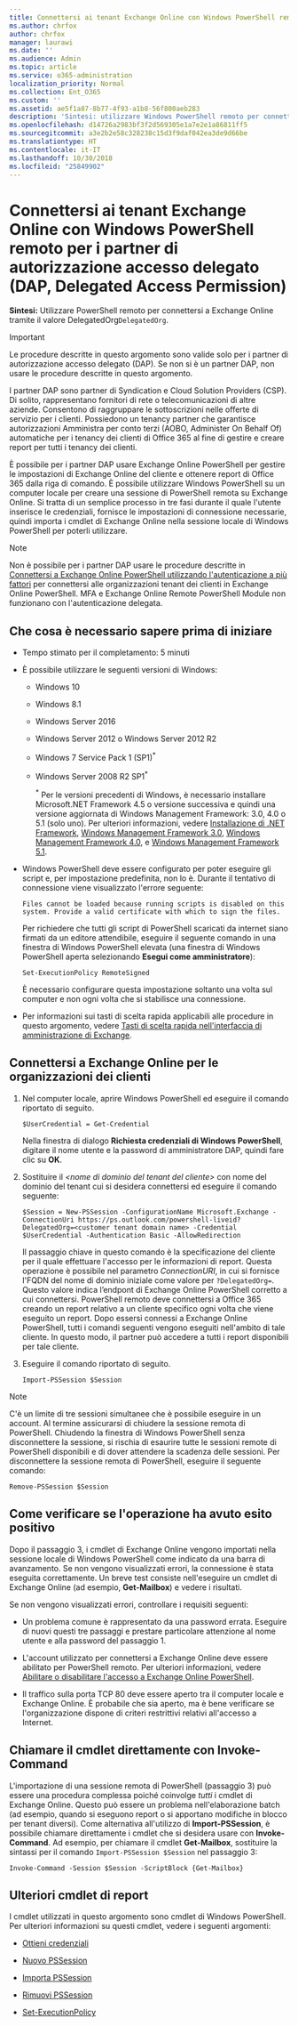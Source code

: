 ```yaml
---
title: Connettersi ai tenant Exchange Online con Windows PowerShell remoto per i partner di autorizzazione accesso delegato (DAP, Delegated Access Permission)
ms.author: chrfox
author: chrfox
manager: laurawi
ms.date: ''
ms.audience: Admin
ms.topic: article
ms.service: o365-administration
localization_priority: Normal
ms.collection: Ent_O365
ms.custom: ''
ms.assetid: ae5f1a87-8b77-4f93-a1b8-56f800aeb283
description: 'Sintesi: utilizzare Windows PowerShell remoto per connettersi a Exchange Online tramite il valore DelegatedOrg.'
ms.openlocfilehash: d14726a2983bf3f2d569305e1a7e2e1a86811ff5
ms.sourcegitcommit: a3e2b2e58c328238c15d3f9daf042ea3de9d66be
ms.translationtype: HT
ms.contentlocale: it-IT
ms.lasthandoff: 10/30/2018
ms.locfileid: "25849902"
---
```

# <a name="connect-to-exchange-online-tenants-with-remote-windows-powershell-for-delegated-access-permissions-dap-partners"></a>Connettersi ai tenant Exchange Online con Windows PowerShell remoto per i partner di autorizzazione accesso delegato (DAP, Delegated Access Permission)

 **Sintesi:** Utilizzare PowerShell remoto per connettersi a Exchange Online tramite il valore DelegatedOrg`DelegatedOrg`.

> [!IMPORTANT]
> Le procedure descritte in questo argomento sono valide solo per i partner di autorizzazione accesso delegato (DAP). Se non si è un partner DAP, non usare le procedure descritte in questo argomento. 
  
I partner DAP sono partner di Syndication e Cloud Solution Providers (CSP). Di solito, rappresentano fornitori di rete o telecomunicazioni di altre aziende. Consentono di raggruppare le sottoscrizioni nelle offerte di servizio per i clienti. Possiedono un tenancy partner che garantisce autorizzazioni Amministra per conto terzi (AOBO, Administer On Behalf Of) automatiche per i tenancy dei clienti di Office 365 al fine di gestire e creare report per tutti i tenancy dei clienti.

È possibile per i partner DAP usare Exchange Online PowerShell per gestire le impostazioni di Exchange Online del cliente e ottenere report di Office 365 dalla riga di comando. È possibile utilizzare Windows PowerShell su un computer locale per creare una sessione di PowerShell remota su Exchange Online. Si tratta di un semplice processo in tre fasi durante il quale l'utente inserisce le credenziali, fornisce le impostazioni di connessione necessarie, quindi importa i cmdlet di Exchange Online nella sessione locale di Windows PowerShell per poterli utilizzare.

> [!NOTE]
> Non è possibile per i partner DAP usare le procedure descritte in [Connettersi a Exchange Online PowerShell utilizzando l'autenticazione a più fattori](https://docs.microsoft.com/powershell/exchange/exchange-online/connect-to-exchange-online-powershell/mfa-connect-to-exchange-online-powershell) per connettersi alle organizzazioni tenant dei clienti in Exchange Online PowerShell. MFA e Exchange Online Remote PowerShell Module non funzionano con l'autenticazione delegata.
  
## <a name="what-do-you-need-to-know-before-you-begin"></a>Che cosa è necessario sapere prima di iniziare

- Tempo stimato per il completamento: 5 minuti

- È possibile utilizzare le seguenti versioni di Windows:
    
  - Windows 10

  - Windows 8.1

  - Windows Server 2016

  - Windows Server 2012 o Windows Server 2012 R2

  - Windows 7 Service Pack 1 (SP1)<sup>*</sup>

  - Windows Server 2008 R2 SP1<sup>*</sup>

    <sup>*</sup> Per le versioni precedenti di Windows, è necessario installare Microsoft.NET Framework 4.5 o versione successiva e quindi una versione aggiornata di Windows Management Framework: 3.0, 4.0 o 5.1 (solo uno). Per ulteriori informazioni, vedere [Installazione di .NET Framework](https://go.microsoft.com/fwlink/p/?LinkId=257868), [Windows Management Framework 3.0](https://go.microsoft.com/fwlink/p/?LinkId=272757), [Windows Management Framework 4.0](https://go.microsoft.com/fwlink/p/?LinkId=391344), e [Windows Management Framework 5.1](https://aka.ms/wmf5download).

- Windows PowerShell deve essere configurato per poter eseguire gli script e, per impostazione predefinita, non lo è. Durante il tentativo di connessione viene visualizzato l'errore seguente:

  `Files cannot be loaded because running scripts is disabled on this system. Provide a valid certificate with which to sign the files.`

  Per richiedere che tutti gli script di PowerShell scaricati da internet siano firmati da un editore attendibile, eseguire il seguente comando in una finestra di Windows PowerShell elevata (una finestra di Windows PowerShell aperta selezionando **Esegui come amministratore**):

    ```
    Set-ExecutionPolicy RemoteSigned
    ```

  È necessario configurare questa impostazione soltanto una volta sul computer e non ogni volta che si stabilisce una connessione.

- Per informazioni sui tasti di scelta rapida applicabili alle procedure in questo argomento, vedere [Tasti di scelta rapida nell'interfaccia di amministrazione di Exchange](https://go.microsoft.com/fwlink/p/?LinkId=534017).

## <a name="connect-to-exchange-online-for-customer-organizations"></a>Connettersi a Exchange Online per le organizzazioni dei clienti

1. Nel computer locale, aprire Windows PowerShell ed eseguire il comando riportato di seguito.
    
    ```
    $UserCredential = Get-Credential
    ```

    Nella finestra di dialogo **Richiesta credenziali di Windows PowerShell**, digitare il nome utente e la password di amministratore DAP, quindi fare clic su **OK**.
    
2. Sostituire il _\<nome di dominio del tenant del cliente\>_ con nome del dominio del tenant cui si desidera connettersi ed eseguire il comando seguente:
    
    ```
    $Session = New-PSSession -ConfigurationName Microsoft.Exchange -ConnectionUri https://ps.outlook.com/powershell-liveid?DelegatedOrg=<customer tenant domain name> -Credential $UserCredential -Authentication Basic -AllowRedirection
    ```

    Il passaggio chiave in questo comando è la specificazione del cliente per il quale effettuare l'accesso per le informazioni di report. Questa operazione è possibile nel parametro _ConnectionURI_, in cui si fornisce l'FQDN del nome di dominio iniziale come valore per `?DelegatedOrg=`. Questo valore indica l’endpont di Exchange Online PowerShell corretto a cui connettersi. PowerShell remoto deve connettersi a Office 365 creando un report relativo a un cliente specifico ogni volta che viene eseguito un report. Dopo essersi connessi a Exchange Online PowerShell, tutti i comandi seguenti vengono eseguiti nell'ambito di tale cliente. In questo modo, il partner può accedere a tutti i report disponibili per tale cliente.
    
3. Eseguire il comando riportato di seguito.
    
    ```
    Import-PSSession $Session
    ```

> [!NOTE]
> C'è un limite di tre sessioni simultanee che è possibile eseguire in un account. Al termine assicurarsi di chiudere la sessione remota di PowerShell. Chiudendo la finestra di Windows PowerShell senza disconnettere la sessione, si rischia di esaurire tutte le sessioni remote di PowerShell disponibili e di dover attendere la scadenza delle sessioni. Per disconnettere la sessione remota di PowerShell, eseguire il seguente comando:

```
Remove-PSSession $Session
```
  
## <a name="how-do-you-know-this-worked"></a>Come verificare se l'operazione ha avuto esito positivo

Dopo il passaggio 3, i cmdlet di Exchange Online vengono importati nella sessione locale di Windows PowerShell come indicato da una barra di avanzamento. Se non vengono visualizzati errori, la connessione è stata eseguita correttamente. Un breve test consiste nell'eseguire un cmdlet di Exchange Online (ad esempio, **Get-Mailbox**) e vedere i risultati.
  
Se non vengono visualizzati errori, controllare i requisiti seguenti:
  
- Un problema comune è rappresentato da una password errata. Eseguire di nuovi questi tre passaggi e prestare particolare attenzione al nome utente e alla password del passaggio 1.
    
- L'account utilizzato per connettersi a Exchange Online deve essere abilitato per PowerShell remoto. Per ulteriori informazioni, vedere [Abilitare o disabilitare l'accesso a Exchange Online PowerShell](https://go.microsoft.com/fwlink/p/?LinkId=534018).
    
- Il traffico sulla porta TCP 80 deve essere aperto tra il computer locale e Exchange Online. È probabile che sia aperto, ma è bene verificare se l'organizzazione dispone di criteri restrittivi relativi all'accesso a Internet.
    
## <a name="call-the-cmdlet-directly-with-invoke-command"></a>Chiamare il cmdlet direttamente con Invoke-Command

L'importazione di una sessione remota di PowerShell (passaggio 3) può essere una procedura complessa poiché coinvolge _tutti_ i cmdlet di Exchange Online. Questo può essere un problema nell'elaborazione batch (ad esempio, quando si eseguono report o si apportano modifiche in blocco per tenant diversi). Come alternativa all'utilizzo di **Import-PSSession**, è possibile chiamare direttamente i cmdlet che si desidera usare con **Invoke-Command**. Ad esempio, per chiamare il cmdlet **Get-Mailbox**, sostituire la sintassi per il comando `Import-PSSession $Session` nel passaggio 3:
  
```
Invoke-Command -Session $Session -ScriptBlock {Get-Mailbox}
```

## <a name="more-reporting-cmdlets"></a>Ulteriori cmdlet di report

I cmdlet utilizzati in questo argomento sono cmdlet di Windows PowerShell. Per ulteriori informazioni su questi cmdlet, vedere i seguenti argomenti:
  
- [Ottieni credenziali](https://go.microsoft.com/fwlink/p/?LinkId=389618)
    
- [Nuovo PSSession](https://go.microsoft.com/fwlink/p/?LinkId=389621)
    
- [Importa PSSession](https://go.microsoft.com/fwlink/p/?LinkId=389619)
    
- [Rimuovi PSSession](https://go.microsoft.com/fwlink/p/?LinkId=389620)
    
- [Set-ExecutionPolicy](https://go.microsoft.com/fwlink/p/?LinkId=389623)
    

